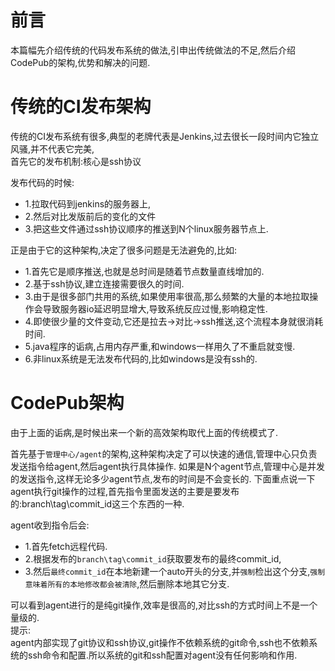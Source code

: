 # 前言
本篇幅先介绍传统的代码发布系统的做法,引申出传统做法的不足,然后介绍CodePub的架构,优势和解决的问题.

# 传统的CI发布架构
传统的CI发布系统有很多,典型的老牌代表是Jenkins,过去很长一段时间内它独立风骚,并不代表它完美,  
首先它的发布机制:核心是ssh协议  

发布代码的时候:  
- 1.拉取代码到jenkins的服务器上,
- 2.然后对比发版前后的变化的文件
- 3.把这些文件通过ssh协议顺序的推送到N个linux服务器节点上.

正是由于它的这种架构,决定了很多问题是无法避免的,比如:  
- 1.首先它是顺序推送,也就是总时间是随着节点数量直线增加的.
- 2.基于ssh协议,建立连接需要很久的时间.
- 3.由于是很多部门共用的系统,如果使用率很高,那么频繁的大量的本地拉取操作会导致服务器io延迟明显增大,导致系统反应过慢,影响稳定性.
- 4.即使很少量的文件变动,它还是拉去->对比->ssh推送,这个流程本身就很消耗时间.
- 5.java程序的诟病,占用内存严重,和windows一样用久了不重启就变慢.
- 6.非linux系统是无法发布代码的,比如windows是没有ssh的.

# CodePub架构
由于上面的诟病,是时候出来一个新的高效架构取代上面的传统模式了.

首先基于`管理中心/agent`的架构,这种架构决定了可以快速的通信,管理中心只负责发送指令给agent,然后agent执行具体操作.
如果是N个agent节点,管理中心是并发的发送指令,这样无论多少agent节点,发布的时间是不会变长的.
下面重点说一下agent执行git操作的过程,首先指令里面发送的主要是要发布的:branch\tag\commit_id这三个东西的一种.

agent收到指令后会:
- 1.首先fetch远程代码.
- 2.根据发布的`branch\tag\commit_id`获取要发布的最终commit_id,
- 3.然后`最终commit_id`在本地新建一个auto开头的分支,并`强制`检出这个分支,`强制意味着所有的本地修改都会被清除`,然后删除本地其它分支.

可以看到agent进行的是纯git操作,效率是很高的,对比ssh的方式时间上不是一个量级的.    
提示:  
agent内部实现了git协议和ssh协议,git操作不依赖系统的git命令,ssh也不依赖系统的ssh命令和配置.所以系统的git和ssh配置对agent没有任何影响和作用.
